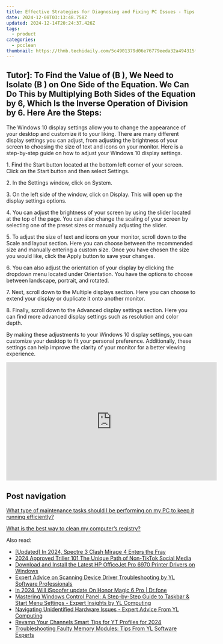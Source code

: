 ```yaml
---
title: Effective Strategies for Diagnosing and Fixing PC Issues - Tips by YL Technologies
date: 2024-12-08T03:13:48.758Z
updated: 2024-12-14T20:24:37.426Z
tags:
  - product
categories:
  - pcclean
thumbnail: https://thmb.techidaily.com/5c4901379d06e76779eeda32a494315f2bc02d2e9ce3c41076b40598a264c895.jpg
---
```


## Tutor]: To Find the Value of \(B \), We Need to Isolate \(B \) on One Side of the Equation. We Can Do This by Multiplying Both Sides of the Equation by 6, Which Is the Inverse Operation of Division by 6. Here Are the Steps:

The Windows 10 display settings allow you to change the appearance of your desktop and customize it to your liking. There are many different display settings you can adjust, from adjusting the brightness of your screen to choosing the size of text and icons on your monitor. Here is a step-by-step guide on how to adjust your Windows 10 display settings. 

1\. Find the Start button located at the bottom left corner of your screen. Click on the Start button and then select Settings.

2\. In the Settings window, click on System.

3\. On the left side of the window, click on Display. This will open up the display settings options. 

4\. You can adjust the brightness of your screen by using the slider located at the top of the page. You can also change the scaling of your screen by selecting one of the preset sizes or manually adjusting the slider.

5\. To adjust the size of text and icons on your monitor, scroll down to the Scale and layout section. Here you can choose between the recommended size and manually entering a custom size. Once you have chosen the size you would like, click the Apply button to save your changes.

6\. You can also adjust the orientation of your display by clicking the dropdown menu located under Orientation. You have the options to choose between landscape, portrait, and rotated.

7\. Next, scroll down to the Multiple displays section. Here you can choose to extend your display or duplicate it onto another monitor.

8\. Finally, scroll down to the Advanced display settings section. Here you can find more advanced display settings such as resolution and color depth. 

By making these adjustments to your Windows 10 display settings, you can customize your desktop to fit your personal preference. Additionally, these settings can help improve the clarity of your monitor for a better viewing experience.

<!-- affiliate ads begin -->
<iframe width="560" height="315" src="https://www.youtube.com/embed/MmTJlcwgyrQ?si=x3hba82M0tT57fj7" title="YouTube video player" frameborder="0" allow="accelerometer; autoplay; clipboard-write; encrypted-media; gyroscope; picture-in-picture; web-share" referrerpolicy="strict-origin-when-cross-origin" allowfullscreen></iframe>
<!-- affiliate ads end -->

## Post navigation

[What type of maintenance tasks should I be performing on my PC to keep it running efficiently?](https://tools.techidaily.com/pcclean/products/)

[What is the best way to clean my computer’s registry?](https://tools.techidaily.com/pcclean/products/)

<ins class="adsbygoogle"
     style="display:block"
     data-ad-format="autorelaxed"
     data-ad-client="ca-pub-7571918770474297"
     data-ad-slot="1223367746"></ins>

<ins class="adsbygoogle"
     style="display:block"
     data-ad-client="ca-pub-7571918770474297"
     data-ad-slot="8358498916"
     data-ad-format="auto"
     data-full-width-responsive="true"></ins>

<span class="atpl-alsoreadstyle">Also read:</span>
<div><ul>
<li><a href="https://fox-access.techidaily.com/updated-in-2024-spectre-3-clash-mirage-4-enters-the-fray/"><u>[Updated] In 2024, Spectre 3 Clash Mirage 4 Enters the Fray</u></a></li>
<li><a href="https://article-knowledge.techidaily.com/2024-approved-triller-101-the-unique-path-of-non-tiktok-social-media/"><u>2024 Approved Triller 101 The Unique Path of Non-TikTok Social Media</u></a></li>
<li><a href="https://hardware-updates.techidaily.com/download-and-install-the-latest-hp-officejet-pro-6970-printer-drivers-on-windows/"><u>Download and Install the Latest HP OfficeJet Pro 6970 Printer Drivers on Windows</u></a></li>
<li><a href="https://discover-fantastic.techidaily.com/expert-advice-on-scanning-device-driver-troubleshooting-by-yl-software-professionals/"><u>Expert Advice on Scanning Device Driver Troubleshooting by YL Software Professionals</u></a></li>
<li><a href="https://phone-solutions.techidaily.com/in-2024-will-ispoofer-update-on-honor-magic-6-pro-drfone-by-drfone-virtual-android/"><u>In 2024, Will iSpoofer update On Honor Magic 6 Pro | Dr.fone</u></a></li>
<li><a href="https://discover-fantastic.techidaily.com/mastering-windows-control-panel-a-step-by-step-guide-to-taskbar-and-start-menu-settings-expert-insights-by-yl-computing/"><u>Mastering Windows Control Panel: A Step-by-Step Guide to Taskbar & Start Menu Settings - Expert Insights by YL Computing</u></a></li>
<li><a href="https://discover-fantastic.techidaily.com/navigating-unidentified-hardware-issues-expert-advice-from-yl-computing/"><u>Navigating Unidentified Hardware Issues - Expert Advice From YL Computing</u></a></li>
<li><a href="https://youtube-lab.techidaily.com/p-your-channels-smart-tips-for-yt-profiles-for-2024/"><u>Revamp Your Channels Smart Tips for YT Profiles for 2024</u></a></li>
<li><a href="https://discover-fantastic.techidaily.com/troubleshooting-faulty-memory-modules-tips-from-yl-software-experts/"><u>Troubleshooting Faulty Memory Modules: Tips From YL Software Experts</u></a></li>
</ul></div>


